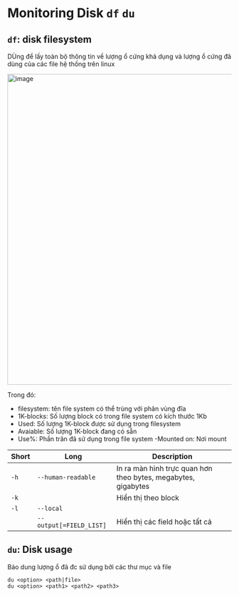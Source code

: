 # Monitoring Disk `df` `du`

## `df`: disk filesystem

DÙng để lấy toàn bộ thông tin về lượng ổ cứng khả dụng và lượng ổ cứng đã dùng của các file hệ thống trên linux

<img width="699" alt="image" src="https://user-images.githubusercontent.com/54473576/222070336-99ba98d7-3ef1-4a27-9fce-ff34e35ce3a4.png">

Trong đó:

- filesystem: tên file system có thể trùng với phân vùng đĩa
- 1K-blocks: Số lượng block có trong file system có kích thước 1Kb
- Used: Số lượng 1K-block được sử dụng trong filesystem
- Avaiable: Số lượng 1K-block đang có sẵn
- Use%: Phần trăn đã sử dụng trong file system
  -Mounted on: Nơi mount

| Short | Long                    | Description                                                   |
| ----- | ----------------------- | ------------------------------------------------------------- |
| `-h`  | `--human-readable`      | In ra màn hình trực quan hơn theo bytes, megabytes, gigabytes |
| `-k`  |                         | Hiển thị theo block                                           |
| `-l`  | `--local`               |                                                               |
|       | `--output[=FIELD_LIST]` | Hiển thị các field hoặc tất cả                                |

## `du`: Disk usage

Báo dung lượng ổ đã đc sử dụng bởi các thư mục và file

```
du <option> <path|file>
du <option> <path1> <path2> <path3>
```
